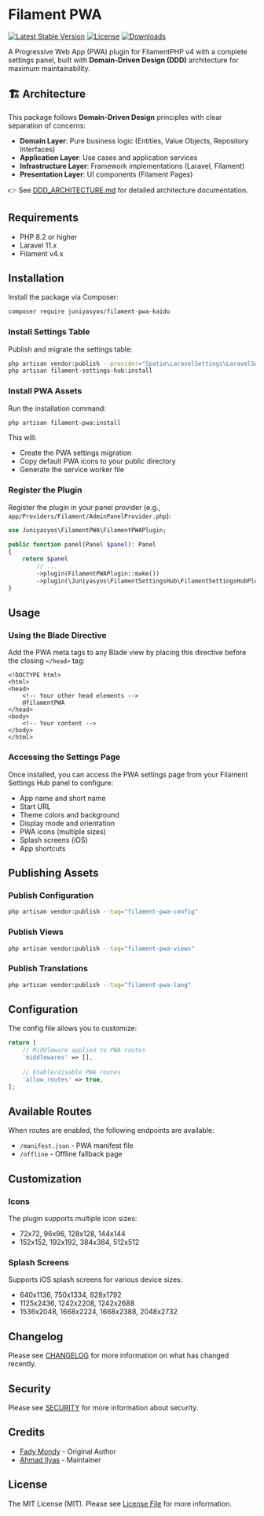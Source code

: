 # Filament PWA

[![Latest Stable Version](https://poser.pugx.org/juniyasyos/filament-pwa-kaido/version.svg)](https://packagist.org/packages/juniyasyos/filament-pwa-kaido)
[![License](https://poser.pugx.org/juniyasyos/filament-pwa-kaido/license.svg)](https://packagist.org/packages/juniyasyos/filament-pwa-kaido)
[![Downloads](https://poser.pugx.org/juniyasyos/filament-pwa-kaido/d/total.svg)](https://packagist.org/packages/juniyasyos/filament-pwa-kaido)

A Progressive Web App (PWA) plugin for FilamentPHP v4 with a complete settings panel, built with **Domain-Driven Design (DDD)** architecture for maximum maintainability.

## 🏗️ Architecture

This package follows **Domain-Driven Design** principles with clear separation of concerns:

- **Domain Layer**: Pure business logic (Entities, Value Objects, Repository Interfaces)
- **Application Layer**: Use cases and application services
- **Infrastructure Layer**: Framework implementations (Laravel, Filament)
- **Presentation Layer**: UI components (Filament Pages)

👉 See [DDD_ARCHITECTURE.md](DDD_ARCHITECTURE.md) for detailed architecture documentation.

## Requirements

- PHP 8.2 or higher
- Laravel 11.x
- Filament v4.x

## Installation

Install the package via Composer:

```bash
composer require juniyasyos/filament-pwa-kaido
```

### Install Settings Table

Publish and migrate the settings table:

```bash
php artisan vendor:publish --provider="Spatie\LaravelSettings\LaravelSettingsServiceProvider" --tag="migrations"
php artisan filament-settings-hub:install 
```

### Install PWA Assets

Run the installation command:

```bash
php artisan filament-pwa:install
```

This will:
- Create the PWA settings migration
- Copy default PWA icons to your public directory
- Generate the service worker file

### Register the Plugin

Register the plugin in your panel provider (e.g., `app/Providers/Filament/AdminPanelProvider.php`):

```php
use Juniyasyos\FilamentPWA\FilamentPWAPlugin;

public function panel(Panel $panel): Panel
{
    return $panel
        // ...
        ->plugin(FilamentPWAPlugin::make())
        ->plugin(\Juniyasyos\FilamentSettingsHub\FilamentSettingsHubPlugin::make());
}
```

## Usage

### Using the Blade Directive

Add the PWA meta tags to any Blade view by placing this directive before the closing `</head>` tag:

```blade
<!DOCTYPE html>
<html>
<head>
    <!-- Your other head elements -->
    @filamentPWA
</head>
<body>
    <!-- Your content -->
</body>
</html>
```

### Accessing the Settings Page

Once installed, you can access the PWA settings page from your Filament Settings Hub panel to configure:

- App name and short name
- Start URL
- Theme colors and background
- Display mode and orientation
- PWA icons (multiple sizes)
- Splash screens (iOS)
- App shortcuts

## Publishing Assets

### Publish Configuration

```bash
php artisan vendor:publish --tag="filament-pwa-config"
```

### Publish Views

```bash
php artisan vendor:publish --tag="filament-pwa-views"
```

### Publish Translations

```bash
php artisan vendor:publish --tag="filament-pwa-lang"
```

## Configuration

The config file allows you to customize:

```php
return [
    // Middleware applied to PWA routes
    'middlewares' => [],
    
    // Enable/disable PWA routes
    'allow_routes' => true,
];
```

## Available Routes

When routes are enabled, the following endpoints are available:

- `/manifest.json` - PWA manifest file
- `/offline` - Offline fallback page

## Customization

### Icons

The plugin supports multiple icon sizes:
- 72x72, 96x96, 128x128, 144x144
- 152x152, 192x192, 384x384, 512x512

### Splash Screens

Supports iOS splash screens for various device sizes:
- 640x1136, 750x1334, 828x1792
- 1125x2436, 1242x2208, 1242x2688
- 1536x2048, 1668x2224, 1668x2388, 2048x2732

## Changelog

Please see [CHANGELOG](CHANGELOG.md) for more information on what has changed recently.

## Security

Please see [SECURITY](SECURITY.md) for more information about security.

## Credits

- [Fady Mondy](mailto:info@3x1.io) - Original Author
- [Ahmad Ilyas](https://wa.me/+6285732431396) - Maintainer

## License

The MIT License (MIT). Please see [License File](LICENSE.md) for more information.
